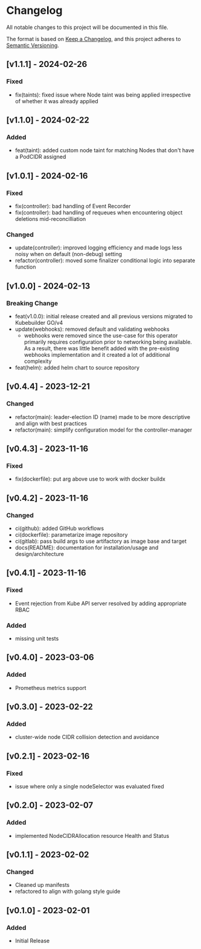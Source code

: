 # Changelog

All notable changes to this project will be documented in this file.

The format is based on [Keep a Changelog](https://keepachangelog.com/en/1.0.0/),
and this project adheres to [Semantic Versioning](https://semver.org/spec/v2.0.0.html).

## [v1.1.1] - 2024-02-26
### Fixed
- fix(taints): fixed issue where Node taint was being applied irrespective of whether it was already applied

## [v1.1.0] - 2024-02-22
### Added
- feat(taint): added custom node taint for matching Nodes that don't have a PodCIDR assigned

## [v1.0.1] - 2024-02-16
### Fixed
- fix(controller): bad handling of Event Recorder
- fix(controller): bad handling of requeues when encountering object deletions mid-reconcilliation
### Changed
- update(controller): improved logging efficiency and made logs less noisy when on default (non-debug) setting
- refactor(controller): moved some finalizer conditional logic into separate function

## [v1.0.0] - 2024-02-13
### Breaking Change
- feat(v1.0.0): initial release created and all previous versions migrated to Kubebuilder GO/v4
- update(webhooks): removed default and validating webhooks
  - webhooks were removed since the use-case for this operator primarily requires configuration prior to networking being available. As a result, there was little benefit added with the pre-existing webhooks implementation and it created a lot of additional complexity
- feat(helm): added helm chart to source repository

## [v0.4.4] - 2023-12-21
### Changed
- refactor(main): leader-election ID (name) made to be more descriptive and align with best practices
- refactor(main): simplify configuration model for the controller-manager

## [v0.4.3] - 2023-11-16
### Fixed
- fix(dockerfile): put arg above use to work with docker buildx

## [v0.4.2] - 2023-11-16
### Changed
- ci(github): added GitHub workflows
- ci(dockerfile): parametarize image repository
- ci(gitlab): pass build args to use artifactory as image base and target
- docs(README): documentation for installation/usage and design/architecture

## [v0.4.1] - 2023-11-16

### Fixed
- Event rejection from Kube API server resolved by adding appropriate RBAC
### Added
- missing unit tests

## [v0.4.0] - 2023-03-06
### Added
- Prometheus metrics support

## [v0.3.0] - 2023-02-22
### Added
- cluster-wide node CIDR collision detection and avoidance

## [v0.2.1] - 2023-02-16
### Fixed
- issue where only a single nodeSelector was evaluated fixed

## [v0.2.0] - 2023-02-07
### Added
- implemented NodeCIDRAllocation resource Health and Status

## [v0.1.1] - 2023-02-02
### Changed
- Cleaned up manifests
- refactored to align with golang style guide

## [v0.1.0] - 2023-02-01
### Added
- Initial Release

